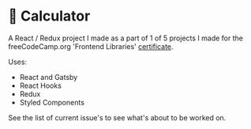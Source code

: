 # 🔘 Calculator

A React / Redux project I made as a part of 1 of 5 projects I made for the freeCodeCamp.org 'Frontend Libraries' [certificate](https://www.freecodecamp.org/certification/danielvanc/front-end-libraries).

Uses:

- React and Gatsby
- React Hooks
- Redux
- Styled Components

See the list of current issue's to see what's about to be worked on.
